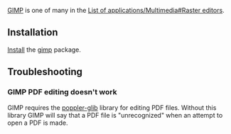 [GIMP](http://www.gimp.org/) is one of many in the [List of applications/Multimedia#Raster editors](/index.php/List_of_applications/Multimedia#Raster_editors "List of applications/Multimedia").

## Installation

[Install](/index.php/Install "Install") the [gimp](https://www.archlinux.org/packages/?name=gimp) package.

## Troubleshooting

### GIMP PDF editing doesn't work

GIMP requires the [poppler-glib](https://www.archlinux.org/packages/?name=poppler-glib) library for editing PDF files. Without this library GIMP will say that a PDF file is "unrecognized" when an attempt to open a PDF is made.